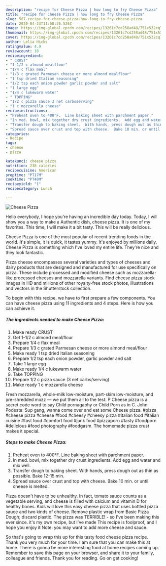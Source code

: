 ```yaml
---
description: "recipe for Cheese Pizza | how long to fry Cheese Pizza"
title: "recipe for Cheese Pizza | how long to fry Cheese Pizza"
slug: 587-recipe-for-cheese-pizza-how-long-to-fry-cheese-pizza
date: 2020-04-23T11:58:26.526Z
image: https://img-global.cpcdn.com/recipes/13261c7cd258ad48/751x532cq70/cheese-pizza-recipe-main-photo.jpg
thumbnail: https://img-global.cpcdn.com/recipes/13261c7cd258ad48/751x532cq70/cheese-pizza-recipe-main-photo.jpg
cover: https://img-global.cpcdn.com/recipes/13261c7cd258ad48/751x532cq70/cheese-pizza-recipe-main-photo.jpg
author: Lelia Hicks
ratingvalue: 4.9
reviewcount: 10
recipeingredient:
- " CRUST"
- "1-1/2 c almond mealflour"
- "1/4 c flax meal"
- "1/3 c grated Parmesan cheese or more almond mealflour"
- "1 tsp dried Italian seasoning"
- "1/2 tsp each onion powder garlic powder and salt"
- "1 large egg"
- "1/4 c lukewarm water"
- " TOPPING"
- "1/2 c pizza sauce 3 net carbsserving"
- "1 c mozzarella cheese"
recipeinstructions:
- "Preheat oven to 400°F.  Line baking sheet with parchment paper."
- "In med. bowl, mix together dry crust ingredients.  Add egg and water and mix well."
- "Transfer dough to baking sheet.  With hands, press dough out as thin as possible.  Bake 12-15 min."
- "Spread sauce over crust and top with cheese.  Bake 10 min. or until cheese is melted."
categories:
- Recipe
tags:
- cheese
- pizza

katakunci: cheese pizza 
nutrition: 238 calories
recipecuisine: American
preptime: "PT17M"
cooktime: "PT40M"
recipeyield: "1"
recipecategory: Lunch

---
```



![Cheese Pizza](https://img-global.cpcdn.com/recipes/13261c7cd258ad48/751x532cq70/cheese-pizza-recipe-main-photo.jpg)

Hello everybody, I hope you're having an incredible day today. Today, I will show you a way to make a Authentic dish, cheese pizza. It is one of my favorites. This time, I will make it a bit tasty. This will be really delicious.

Cheese Pizza is one of the most popular of recent trending foods in the world. It's simple, it is quick, it tastes yummy. It's enjoyed by millions daily. Cheese Pizza is something which I've loved my entire life. They're nice and they look fantastic.

Pizza cheese encompasses several varieties and types of cheeses and dairy products that are designed and manufactured for use specifically on pizza. These include processed and modified cheese such as mozzarella-like processed cheeses and mozzarella variants. Find cheese pizza stock images in HD and millions of other royalty-free stock photos, illustrations and vectors in the Shutterstock collection.


To begin with this recipe, we have to first prepare a few components. You can have cheese pizza using 11 ingredients and 4 steps. Here is how you can achieve it.

<!--inarticleads1-->

##### The ingredients needed to make Cheese Pizza:

1. Make ready  CRUST
1. Get 1-1/2 c almond meal/flour
1. Prepare 1/4 c flax meal
1. Prepare 1/3 c grated Parmesan cheese or more almond meal/flour
1. Make ready 1 tsp dried Italian seasoning
1. Prepare 1/2 tsp each onion powder, garlic powder and salt
1. Take 1 large egg
1. Make ready 1/4 c lukewarm water
1. Take  TOPPING
1. Prepare 1/2 c pizza sauce (3 net carbs/serving)
1. Make ready 1 c mozzarella cheese


Fresh mozzarella, whole-milk low-moisture, part-skim low-moisture, and pre-shredded mozz — we put them all to the test. P Cheese pizza is a secret code word to say Child pornagaphy or Child Porn as in C. John Podesta: Sup gang, wanna come over and eat some Cheese pizza. #pizza #cheese pizza #cheese #food #cheesy #cheesy pizza #italian food #italian cuisine #fast food #comfort food #junk food #pizzaporn #tasty #foodporn #delicious #food photography #foodgasm. The homemade pizza crust makes it special. 

<!--inarticleads2-->

##### Steps to make Cheese Pizza:

1. Preheat oven to 400°F.  Line baking sheet with parchment paper.
1. In med. bowl, mix together dry crust ingredients.  Add egg and water and mix well.
1. Transfer dough to baking sheet.  With hands, press dough out as thin as possible.  Bake 12-15 min.
1. Spread sauce over crust and top with cheese.  Bake 10 min. or until cheese is melted.


Pizza doesn&#39;t have to be unhealthy. In fact, tomato sauce counts as a vegetable serving, and cheese is filled with calcium and vitamin D for healthy bones. Kids will love this easy cheese pizza that uses bottled pizza sauce and two kinds of cheese. Remove plastic wrap from Basic Pizza Dough; discard plastic. The pizza was TERRIBLE! - so I&#39;ve been making this ever since. it&#39;s my own recipe, but I&#39;ve made This recipe is foolproof, and I hope you enjoy it Note: you may want to add more cheese and sauce. 

So that's going to wrap this up for this tasty food cheese pizza recipe. Thank you very much for your time. I am sure that you can make this at home. There is gonna be more interesting food at home recipes coming up. Remember to save this page on your browser, and share it to your family, colleague and friends. Thank you for reading. Go on get cooking!
